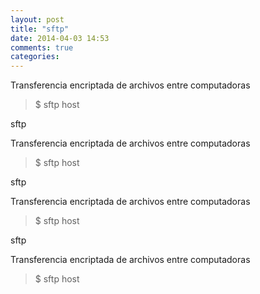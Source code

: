 ```yaml
---
layout: post
title: "sftp"
date: 2014-04-03 14:53
comments: true
categories: 
---
```

Transferencia encriptada de archivos entre computadoras

>$ sftp host

sftp

Transferencia encriptada de archivos entre computadoras

>$ sftp host

sftp

Transferencia encriptada de archivos entre computadoras

>$ sftp host

sftp

Transferencia encriptada de archivos entre computadoras

>$ sftp host

